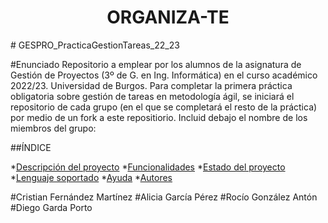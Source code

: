 <h1 align="center"> ORGANIZA-TE </h1>
# GESPRO_PracticaGestionTareas_22_23

#Enunciado
Repositorio a emplear por los alumnos de la asignatura de Gestión de Proyectos (3º de G. en Ing. Informática) en el curso académico 2022/23. Universidad de Burgos.  Para completar la primera práctica obligatoria sobre gestión de tareas en metodología ágil, se iniciará el repositorio de cada grupo (en el que se completará el resto de la práctica) por medio de un fork a este repositiorio.  Incluid debajo el nombre de los miembros del grupo:



##ÍNDICE

*[Descripción del proyecto](#descripción-del-proyecto) 
*[Funcionalidades](#funcionalidades) 
*[Estado del proyecto](#estado-del-proyecto)
*[Lenguaje soportado](#lenguaje-soportado)
*[Ayuda](#ayuda)
*[Autores](#autores)


#Cristian Fernández Martínez
#Alicia García Pérez
#Rocío González Antón
#Diego Garda Porto

